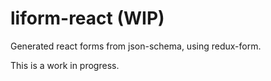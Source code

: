 liform-react (WIP)
==================


Generated react forms from json-schema, using redux-form.

This is a work in progress.
